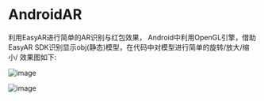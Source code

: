 # AndroidAR
利用EasyAR进行简单的AR识别与红包效果，
Android中利用OpenGL引擎，借助EasyAR SDK识别显示obj(静态)模型，在代码中对模型进行简单的旋转/放大/缩小/
效果图如下:

![image](https://github.com/pingan01/AndroidAR/blob/master/device-2017-11-04-173520.png)

![image](https://github.com/pingan01/AndroidAR/blob/master/device-2017-11-20-094529.png)
